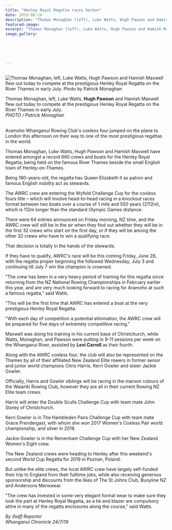 ```yaml
---
title: "Henley Royal Regatta races beckon"
date: 2019-06-24
description: "Thomas Monaghan (left), Luke Watts, Hugh Pawson and Hamish Maxwell qualify for Henley Royal Regatta on the River Thames.."
featured-image: 
excerpt: "Thomas Monaghan (left), Luke Watts, Hugh Pawson and Hamish Maxwell qualify for Henley Royal Regatta on the River Thames."
image_gallery:
    
    
    
    
    
---
```


<p>&nbsp;<br /><img src="https://www.nzherald.co.nz/resizer/DK8vtIntG3EaxW_A3XA25qlRcwc=/620x349/smart/filters:quality(70)/arc-anglerfish-syd-prod-nzme.s3.amazonaws.com/public/OWHKO7ZH75DLHD5MAGXQN5XD7E.jpg" alt="Thomas Monaghan, left, Luke Watts, Hugh Pawson and Hamish Maxwell flew out today to compete at the prestigious Henley Royal Regatta on the River Thames in early July. Photo by Patrick Monaghan" /></p>
<p><span>Thomas Monaghan, left, Luke Watts, <strong>Hugh Pawson</strong> and Hamish Maxwell flew out today to compete at the prestigious Henley Royal Regatta on the River Thames in early July.&nbsp;<br /></span><em>PHOTO / Patrick Monaghan</em></p>
<p><br />Aramoho Whanganui Rowing Club's coxless four jumped on the plane to London this afternoon on their way to one of the most prestigious regattas in the world.</p>
<p>Thomas Monaghan, Luke Watts, Hugh Pawson and Hamish Maxwell have entered amongst a record 660 crews and boats for the Henley Royal Regatta, being held on the famous River Thames beside the small English town of Henley-on-Thames.</p>
<p>Being 180-years-old, the regatta has Queen Elizabeth II as patron and famous English nobility act as stewards.</p>
<p>The AWRC crew are entering the Wyfold Challenge Cup for the coxless fours title &ndash; which will involve head-to-head racing in a knockout races format between two boats over a course of 1 mile and 550 years (2112m), which is 112m longer than the standard Olympic Games distance.</p>
<p>There were 64 entries announced on Friday morning, NZ time, and the AWRC crew will still be in the air when they find out whether they will be in the first 32 crews who start on the first day, or if they will be among the other 32 crews who have to win a qualifying race.</p>
<p>That decision is totally in the hands of the stewards.</p>
<p>If they have to qualify, AWRC's race will be this coming Friday, June 28, with the regatta proper beginning the followed Wednesday, July 3 and continuing till July 7 win the champion is crowned.</p>
<p>"The crew has been in a very heavy period of training for this regatta since returning from the NZ National Rowing Championships in February earlier this year, and are very much looking forward to racing for Aramoho at such a famous regatta," said Watts.</p>
<p>"This will be the first time that AWRC has entered a boat at the very prestigious Henley Royal Regatta.</p>
<p>"With each day of competition a potential elimination, the AWRC crew will be prepared for five days of extremely competitive racing."</p>
<p>Maxwell was doing his training in his current base of Christchurch, while Watts, Monaghan, and Pawson were putting in 9-11 sessions per week on the Whanganui River, assisted by <strong>Levi Carroll</strong> as their fourth.</p>
<p>Along with the AWRC coxless four, the club will also be represented on the Thames by all of their affiliated New Zealand Elite rowers in former senior and junior world champions Chris Harris, Kerri Gowler and sister Jackie Gowler.</p>
<p>Officially, Harris and Gowler siblings will be racing in the maroon colours of the Waiariki Rowing Club, however they are all in their current Rowing NZ Elite team crews.</p>
<p>Harris will enter the Double Sculls Challenge Cup with team mate John Storey of Christchurch.</p>
<p>Kerri Gowler is in The Hambleden Pairs Challenge Cup with team mate Grace Prendergast, with whom she won 2017 Women's Coxless Pair world championship, and silver in 2018.</p>
<p>Jackie Gowler is in the Remenham Challenge Cup with her New Zealand Women's Eight crew.</p>
<p>The New Zealand crews were heading to Henley after this weekend's second World Cup Regatta for 2019 in Poznan, Poland.</p>
<p>But unlike the elite crews, the local AWRC crew have largely self-funded their trip to England from their fulltime jobs, while also receiving generous sponsorship and discounts from the likes of The St Johns Club, Buoyline NZ and Andersons Menswear.</p>
<p>"The crew has invested in some very elegant formal wear to make sure they look the part at Henley Royal Regatta, as a tie and blazer are compulsory attire in many of the regatta enclosures along the course," said Watts.</p>
<p><em>By Staff Reporter<br />Whanganui Chronicle 24/7/19</em></p>

